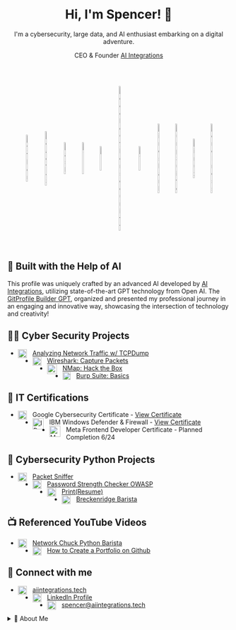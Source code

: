 <!DOCTYPE html>
<html lang="en">
<head>
  <meta charset="UTF-8">
</head>
<body>

<header>
  <h1>Hi, I'm Spencer! 👋</h1>
  <p>I'm a cybersecurity, large data, and AI enthusiast embarking on a digital adventure.</p>
  <p>CEO & Founder <a href="https://aiintegrations.tech" target="_blank">AI Integrations</a></p>
</header>


<section style="text-align: center;">
  <div style="display: flex; flex-wrap: wrap; justify-content: center; align-items: center;">
    <img alt="Python" style="width: 7%; max-width: 33px; padding: 5px;" src="https://cdn.jsdelivr.net/gh/devicons/devicon/icons/python/python-original.svg" />
    <img alt="ReactJS" style="width: 7%; max-width: 33px; padding: 5px;" src="https://www.vectorlogo.zone/logos/reactjs/reactjs-icon.svg" />
    <img alt="Bash" style="width: 7%; max-width: 33px; padding: 5px;" src="https://cdn.jsdelivr.net/gh/devicons/devicon/icons/bash/bash-plain.svg" />
    <img alt="HTML" style="width: 7%; max-width: 30px; padding: 5px;" src="https://cdn.jsdelivr.net/gh/devicons/devicon/icons/html5/html5-original.svg" />
    <img alt="CSS" style="width: 7%; max-width: 30px; padding: 5px;" src="https://cdn.jsdelivr.net/gh/devicons/devicon/icons/css3/css3-original.svg" />
    <img alt="Google Cybersecurity" style="width: 7%; max-width: 35px; padding: 5px;" src="https://imgur.com/6wg4vzf.png" />
    <img alt="HTB" style="width: 7%; max-width: 42px; padding: 5px;" src="https://i.imgur.com/ceGKJxN.png" />
    <img alt="Wireshark" style="width: 7%; max-width: 30px; padding: 5px;" src="https://upload.wikimedia.org/wikipedia/commons/d/df/Wireshark_icon.svg" />
    <img alt="Burp Suite" style="width: 7%; max-width: 30px; padding: 5px;" src="https://i.imgur.com/xm3ulNR.png" />
    <img alt="Linux" style="width: 7%; max-width: 30px; padding: 5px;" src="https://cdn.jsdelivr.net/gh/devicons/devicon/icons/linux/linux-original.svg" />
    <img alt="WordPress" style="width: 7%; max-width: 30px; padding: 5px;" src="https://cdn.jsdelivr.net/gh/devicons/devicon/icons/wordpress/wordpress-plain.svg" />
  </div>

  <br />
  <br />
</section>
<section>
  <h2>🤖 Built with the Help of AI</h2>
  <p>
    This profile was uniquely crafted by an advanced AI developed by <a href="https://aiintegrations.tech" target="_blank">AI Integrations</a>, utilizing state-of-the-art GPT technology from Open AI. The <a href="https://chat.openai.com/g/g-0DvMGwItI-gitprofile-builder" target="_blank"> GitProfile Builder GPT</a>, organized and presented my professional journey in an engaging and innovative way, showcasing the intersection of technology and creativity!
  </p>
</section>


<section>
  <h2>👨‍💻 Cyber Security Projects</h2>
<ul>
    <li>
    <img align="left" alt="Bash" width="20px" style="padding-right:10px;" src="https://cdn.jsdelivr.net/gh/devicons/devicon/icons/bash/bash-plain.svg" />
    <a href="https://github.com/CyberSpencer/TCPDump-Network-Analysis">Analyzing Network Traffic w/ TCPDump</a>
    </li>
     <li>
    <img align="left" alt="Wireshark" width="20px" style="padding-right:10px;" src="https://upload.wikimedia.org/wikipedia/commons/d/df/Wireshark_icon.svg" />
    <a href="https://github.com/CyberSpencer/Wireshark-for-Beginners-Capture-Packets">Wireshark: Capture Packets</a>
    </li>
    <li>
    <img align="left" alt="Hack the Box" width="22px" style="padding-right:10px;" src="https://i.imgur.com/ceGKJxN.png" />
    <a href="https://github.com/CyberSpencer/Nmap-">NMap: Hack the Box</a>
    </li>
    <li>
    <img align="left" alt="Burp Suite" width="18px" style="padding-right:10px;" src="https://i.imgur.com/xm3ulNR.png" />
    <a href="https://github.com/CyberSpencer/Burp-Suite">Burp Suite: Basics </a>


</li>

</ul>

</section>

<section>
  <h2>📜 IT Certifications</h2>
  <ul>
    <li>
      <img align="left" alt="Google Cybersecurity Certificate" title="Google Cybersecurity Certificate" width="20px" style="padding-right:10px;" src="https://i.imgur.com/SQdMaeS.png" />
      Google Cybersecurity Certificate - <a href="https://coursera.org/share/b8b0a760b6c84785767d1b0cb3d85454" title="View Google Cybersecurity Certificate">View Certificate</a>
    </li>
    <li>
      <img align="left" alt="IBM Windows Defender & Firewall" title="IBM Windows Defender & Firewall" width="25px" style="padding-right:10px;" src="https://i.imgur.com/msNA1ck.png" />
      IBM Windows Defender & Firewall - <a href="https://coursera.org/share/5eab200d75ada9b2cc6b24e05c7dda16" title="View IBM Windows Defender & Firewall Certificate">View Certificate</a>
    </li>
    <li>
      <img align="left" alt="Meta Frontend Developer" title="Meta Frontend Developer" width="25px" style="padding-right:10px;" src="https://www.svgrepo.com/show/431792/meta.svg" /> 
      Meta Frontend Developer Certificate - Planned Completion 6/24
    </li>
  </ul>
</section>



<section>
  <h2>🔐 Cybersecurity Python Projects</h2>
<ul>
    <li>
        <img align="left" alt="Python" width="20px" style="padding-right:10px;" src="https://cdn.jsdelivr.net/gh/devicons/devicon/icons/python/python-original.svg" />
        <a href="https://github.com/CyberSpencer/Python-Packet-Sniffer">Packet Sniffer</a>
    </li>
    <li>
        <img align="left" alt="Python" width="20px" style="padding-right:10px;" src="https://cdn.jsdelivr.net/gh/devicons/devicon/icons/python/python-original.svg" />
        <a href="https://github.com/CyberSpencer/OWASP_Password_Checker">Password Strength Checker OWASP </a>
    </li>
    <li>
        <img align="left" alt="Python" width="20px" style="padding-right:10px;" src="https://cdn.jsdelivr.net/gh/devicons/devicon/icons/python/python-original.svg" />
        <a href="https://github.com/CyberSpencer/Print-Resume-">Print(Resume) </a>
    </li>
   <brk>
    <li>
        <img align="left" alt="Python" width="20px" style="padding-right:10px;" src="https://cdn.jsdelivr.net/gh/devicons/devicon/icons/python/python-original.svg" />
        <a href="https://github.com/CyberSpencer/Python-Barista"> Breckenridge Barista </a>
    </li>
</ul>

</section>

<section>
  <h2>📺 Referenced YouTube Videos</h2>
  <ul>
    <li>
    <img align="left" alt="Python" width="20px" style="padding-right:10px;" src="https://cdn.jsdelivr.net/gh/devicons/devicon/icons/python/python-original.svg" />
    <a href="https://www.youtube.com/watch?v=mRMmlo_Uqcs">Network Chuck Python Barista</a>
    </li>
    <li>
    <img align="left" alt="HTML5" width="20px" style="padding-right:10px;" src="https://cdn.jsdelivr.net/gh/devicons/devicon/icons/html5/html5-original.svg" />
    <a href="https://www.youtube.com/watch?v=zgqfWLHNKLk">How to Create a Portfolio on Github</a>
  </li>
 </ul>
</section>

<section>
  <h2>🤳 Connect with me</h2>
  <ul>
    <li>
      <img align="left" alt="Website" width="20px" style="padding-right:10px;" src="https://www.svgrepo.com/show/229032/internet.svg" />
      <a href="http://aiintegrations.tech">aiintegrations.tech</a>
    </li>
    <li>
      <img align="left" alt="LinkedIn" width="20px" style="padding-right:10px;" src="https://upload.wikimedia.org/wikipedia/commons/8/81/LinkedIn_icon.svg" />
      <a href="https://www.linkedin.com/in/spencer-thomson-43365b11a/">LinkedIn Profile</a>
    </li>
    <li>
      <img align="left" alt="Email" width="20px" style="padding-right:10px;" src="https://upload.wikimedia.org/wikipedia/commons/4/4e/Mail_%28iOS%29.svg" />
      <a href="mailto:spencer@aiintegrations.tech">spencer@aiintegrations.tech</a>
    </li>
  </ul>
</section>


<details>
  <summary>🚀 About Me</summary>
  <p>
   I am the founder and CEO of AI Integrations, my journey has been one of continuous learning and growth. I started out working in large data and programing over 10 years ago! Currently I am embracing the challenges and opportunities that come with the vast and ever changing domains of AI and Cybersecruity. 

I am a Google Certified Cybersecurity Proffesional giving me an in depth understanding of essential laws and regulations such as GDPR, HIPAA, and PCI DSS, coupled with hands-on experience in tools like SPLUNK, Chronicle, Wireshark, TCPDump, SQL and Linux. My technical skills extend to navigating complex protocols and concepts like TCP/IP, Hashes, IPv4+IPv6, WPA2+WPA3, and MFA, along with a proficiency in NIST-CSF.

My programming journey has been one of curiosity and lifelong learning, having written my first "hello world" 15 years ago! I'm comfortable working with languages like Python, React, SQL, Bash/Zsh, Excel VBA, HTML, and CSS. 

The entrepreneurial spirit that led me to start a successful tech business as a teenager continues to fuel my approach at AI Integrations. My experiences, ranging from meticulous data management to guiding teams in high-stress environments as a mountain guide, have taught me the significance of resilience and adaptability that I rely on daily in my role as CEO of AI Integrations!

I am passionate about sharing my journey, connecting with like-minded professionals and mentors, and embracing opportunities that refine my skills further. In the community of cybersecurity and AI, I see a chance not just to contribute but also to learn and grow alongside others. At AI Integrations, we are on a mission to innovate responsibly and empower businesses with cutting-edge AI solutions, a journey I am proud to be part of!

<footer>
  <p align="center">
    <a href="https://www.linkedin.com/in/spencer-thomson-43365b11a/">
      <img src="https://upload.wikimedia.org/wikipedia/commons/8/81/LinkedIn_icon.svg" alt="LinkedIn" width="30px"/>
    </a>
    &nbsp;|&nbsp;
    <a href="mailto:spencer@aiintegrations.tech">
      <img src="https://upload.wikimedia.org/wikipedia/commons/4/4e/Mail_%28iOS%29.svg" alt="Email" width="30px"/>
    </a>
  </p>
</footer>

